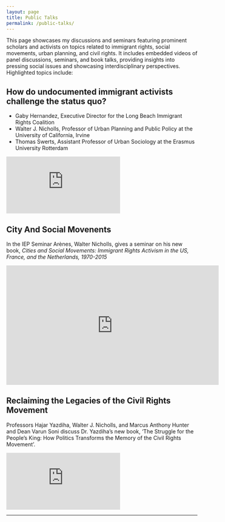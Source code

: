 ```yaml
---
layout: page
title: Public Talks
permalink: /public-talks/
---
```


This page showcases my discussions and seminars featuring prominent scholars and activists on topics related to immigrant rights, social movements, urban planning, and civil rights. It includes embedded videos of panel discussions, seminars, and book talks, providing insights into pressing social issues and showcasing interdisciplinary perspectives. Highlighted topics include:

## How do undocumented immigrant activists challenge the status quo?

- Gaby Hernandez,  Executive Director for the Long Beach Immigrant Rights Coalition
- Walter J. Nicholls, Professor of Urban Planning and Public Policy at the University of California, Irvine
- Thomas Swerts,  Assistant Professor of  Urban Sociology at the Erasmus University Rotterdam

<div class="video-container">
  <iframe src="https://www.youtube.com/embed/h36aIJg2wrU?si=ut4X_FgkapcuLaN1" frameborder="0" allowfullscreen></iframe>
</div>


## City And Social Movenents
In the IEP Seminar Arènes, Walter Nicholls, gives a seminar on his new book, *Cities and Social Movements: Immigrant Rights Activism in the US, France, and the Netherlands, 1970-2015*

<div class="video-container">
  <iframe width="560" height="315" src="https://www.youtube.com/embed/A92_0quXvNU?si=bujdnZo4KC1ugtAN" title="YouTube video player" frameborder="0" allow="accelerometer; autoplay; clipboard-write; encrypted-media; gyroscope; picture-in-picture; web-share" referrerpolicy="strict-origin-when-cross-origin" allowfullscreen></iframe>
</div>

## Reclaiming the Legacies of the Civil Rights Movement

Professors Hajar Yazdiha, Walter J. Nicholls, and Marcus Anthony Hunter and Dean Varun Soni discuss Dr. Yazdiha’s new book, ‘The Struggle for the People’s King: How Politics Transforms the Memory of the Civil Rights Movement’.



<div class="video-container">
  <iframe src="https://www.youtube.com/embed/EiOHTA3XEOM?si=mP2tC8ThJg4_JfJt" frameborder="0" allowfullscreen></iframe>
</div>


---

